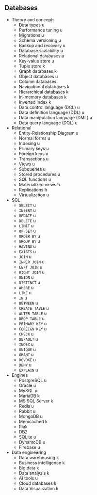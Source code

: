 ## Databases

- Theory and concepts
  - Data types u
  - Performance tuning u
  - Migrations u
  - Schema versioning u
  - Backup and recovery u
  - Database scalability u
  - Relational databases u
  - Key-value store u
  - Tuple store k
  - Graph databases k
  - Object databases u
  - Column databases
  - Navigational databases k
  - Hierarchical databases k
  - In-memory databases k
  - Inverted index k
  - Data control language (DCL) u
  - Data definition language (DDL) u
  - Data manipulation language (DML) u
  - Data query language (DQL) u
- Relational
  - Entity-Relationship Diagram u
  - Normal forms u
  - Indexing u
  - Primary keys u
  - Foreign keys u
  - Transactions u
  - Views u
  - Subqueries u
  - Stored procedures u
  - SQL functions u
  - Materialized views h
  - Replications h
  - Virtualization u
- SQL
  - `SELECT` u
  - `INSERT` u
  - `UPDATE` u
  - `DELETE` u
  - `LIMIT` u
  - `OFFSET` u
  - `ORDER BY` u
  - `GROUP BY` u
  - `HAVING` u
  - `EXISTS` u
  - `JOIN` u
  - `INNER JOIN` u
  - `LEFT JOIN` u
  - `RIGHT JOIN` u
  - `UNION` u
  - `DISTINCT` u
  - `WHERE` u
  - `LIKE` u
  - `IN` u
  - `BETWEEN` u
  - `CREATE TABLE` u
  - `ALTER TABLE` u
  - `DROP TABLE` u
  - `PRIMARY KEY` u
  - `FOREIGN KEY` u
  - `CHECK` u
  - `DEFAULT` u
  - `INDEX` u
  - `UNIQUE` u
  - `GRANT` u
  - `REVOKE` u
  - `DENY` u
  - `EXPLAIN` u
- Engines
  - PostgreSQL u
  - Oracle u
  - MySQL u
  - MariaDB k
  - MS SQL Server k
  - Redis u
  - Rabbit u
  - MongoDB u
  - Memcached k
  - Riak
  - DB2
  - SQLite u
  - DynamoDB u
  - Firebase u
- Data engineering
  - Data warehousing k
  - Business intelligence k
  - Big data k
  - Data analysis k
  - AI tools u
  - Cloud databases k
  - Data Visualization k

